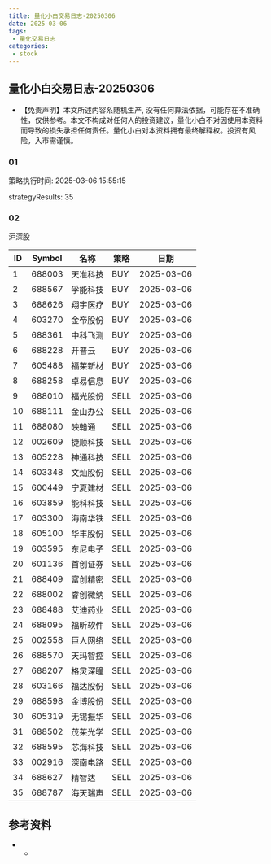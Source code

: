 ```yaml
---
title: 量化小白交易日志-20250306
date: 2025-03-06
tags:
 - 量化交易日志
categories: 
 - stock
---
```


## 量化小白交易日志-20250306

- 【免责声明】本文所述内容系随机生产, 没有任何算法依据，可能存在不准确性，仅供参考。本文不构成对任何人的投资建议，量化小白不对因使用本资料而导致的损失承担任何责任。量化小白对本资料拥有最终解释权。投资有风险，入市需谨慎。

### 01

策略执行时间: 2025-03-06 15:55:15

strategyResults: 35

### 02

沪深股

|ID|Symbol|名称|策略|日期|
| ---- | ---- | ---- | ---- | ---- |
|1|688003|天准科技|BUY|2025-03-06|
|2|688567|孚能科技|BUY|2025-03-06|
|3|688626|翔宇医疗|BUY|2025-03-06|
|4|603270|金帝股份|BUY|2025-03-06|
|5|688361|中科飞测|BUY|2025-03-06|
|6|688228|开普云|BUY|2025-03-06|
|7|605488|福莱新材|BUY|2025-03-06|
|8|688258|卓易信息|BUY|2025-03-06|
|9|688010|福光股份|SELL|2025-03-06|
|10|688111|金山办公|SELL|2025-03-06|
|11|688080|映翰通|SELL|2025-03-06|
|12|002609|捷顺科技|SELL|2025-03-06|
|13|605228|神通科技|SELL|2025-03-06|
|14|603348|文灿股份|SELL|2025-03-06|
|15|600449|宁夏建材|SELL|2025-03-06|
|16|603859|能科科技|SELL|2025-03-06|
|17|603300|海南华铁|SELL|2025-03-06|
|18|605100|华丰股份|SELL|2025-03-06|
|19|603595|东尼电子|SELL|2025-03-06|
|20|601136|首创证券|SELL|2025-03-06|
|21|688409|富创精密|SELL|2025-03-06|
|22|688002|睿创微纳|SELL|2025-03-06|
|23|688488|艾迪药业|SELL|2025-03-06|
|24|688095|福昕软件|SELL|2025-03-06|
|25|002558|巨人网络|SELL|2025-03-06|
|26|688570|天玛智控|SELL|2025-03-06|
|27|688207|格灵深瞳|SELL|2025-03-06|
|28|603166|福达股份|SELL|2025-03-06|
|29|688598|金博股份|SELL|2025-03-06|
|30|605319|无锡振华|SELL|2025-03-06|
|31|688502|茂莱光学|SELL|2025-03-06|
|32|688595|芯海科技|SELL|2025-03-06|
|33|002916|深南电路|SELL|2025-03-06|
|34|688627|精智达|SELL|2025-03-06|
|35|688787|海天瑞声|SELL|2025-03-06|

## 参考资料

- -